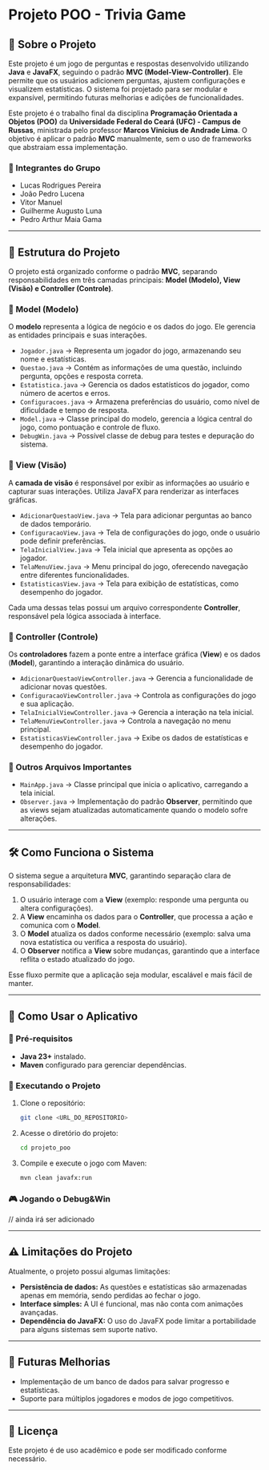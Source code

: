 # Projeto POO - Trivia Game

## 📌 Sobre o Projeto
Este projeto é um jogo de perguntas e respostas desenvolvido utilizando **Java** e **JavaFX**, seguindo o padrão **MVC (Model-View-Controller)**. Ele permite que os usuários adicionem perguntas, ajustem configurações e visualizem estatísticas. O sistema foi projetado para ser modular e expansível, permitindo futuras melhorias e adições de funcionalidades.

Este projeto é o trabalho final da disciplina **Programação Orientada a Objetos (POO)** da **Universidade Federal do Ceará (UFC) - Campus de Russas**, ministrada pelo professor **Marcos Vinícius de Andrade Lima**. O objetivo é aplicar o padrão **MVC** manualmente, sem o uso de frameworks que abstraiam essa implementação.

### 👥 Integrantes do Grupo
- Lucas Rodrigues Pereira
- João Pedro Lucena
- Vitor Manuel
- Guilherme Augusto Luna
- Pedro Arthur Maia Gama

---

## 🎯 Estrutura do Projeto
O projeto está organizado conforme o padrão **MVC**, separando responsabilidades em três camadas principais: **Model (Modelo), View (Visão) e Controller (Controle)**.

### 📂 Model (Modelo)
O **modelo** representa a lógica de negócio e os dados do jogo. Ele gerencia as entidades principais e suas interações.

- `Jogador.java` → Representa um jogador do jogo, armazenando seu nome e estatísticas.
- `Questao.java` → Contém as informações de uma questão, incluindo pergunta, opções e resposta correta.
- `Estatistica.java` → Gerencia os dados estatísticos do jogador, como número de acertos e erros.
- `Configuracoes.java` → Armazena preferências do usuário, como nível de dificuldade e tempo de resposta.
- `Model.java` → Classe principal do modelo, gerencia a lógica central do jogo, como pontuação e controle de fluxo.
- `DebugWin.java` → Possível classe de debug para testes e depuração do sistema.

### 📂 View (Visão)
A **camada de visão** é responsável por exibir as informações ao usuário e capturar suas interações. Utiliza JavaFX para renderizar as interfaces gráficas.

- `AdicionarQuestaoView.java` → Tela para adicionar perguntas ao banco de dados temporário.
- `ConfiguracaoView.java` → Tela de configurações do jogo, onde o usuário pode definir preferências.
- `TelaInicialView.java` → Tela inicial que apresenta as opções ao jogador.
- `TelaMenuView.java` → Menu principal do jogo, oferecendo navegação entre diferentes funcionalidades.
- `EstatisticasView.java` → Tela para exibição de estatísticas, como desempenho do jogador.

Cada uma dessas telas possui um arquivo correspondente **Controller**, responsável pela lógica associada à interface.

### 📂 Controller (Controle)
Os **controladores** fazem a ponte entre a interface gráfica (**View**) e os dados (**Model**), garantindo a interação dinâmica do usuário.

- `AdicionarQuestaoViewController.java` → Gerencia a funcionalidade de adicionar novas questões.
- `ConfiguracaoViewController.java` → Controla as configurações do jogo e sua aplicação.
- `TelaInicialViewController.java` → Gerencia a interação na tela inicial.
- `TelaMenuViewController.java` → Controla a navegação no menu principal.
- `EstatisticasViewController.java` → Exibe os dados de estatísticas e desempenho do jogador.

### 📂 Outros Arquivos Importantes
- `MainApp.java` → Classe principal que inicia o aplicativo, carregando a tela inicial.
- `Observer.java` → Implementação do padrão **Observer**, permitindo que as views sejam atualizadas automaticamente quando o modelo sofre alterações.

---

## 🛠️ Como Funciona o Sistema
O sistema segue a arquitetura **MVC**, garantindo separação clara de responsabilidades:

1. O usuário interage com a **View** (exemplo: responde uma pergunta ou altera configurações).
2. A **View** encaminha os dados para o **Controller**, que processa a ação e comunica com o **Model**.
3. O **Model** atualiza os dados conforme necessário (exemplo: salva uma nova estatística ou verifica a resposta do usuário).
4. O **Observer** notifica a **View** sobre mudanças, garantindo que a interface reflita o estado atualizado do jogo.

Esse fluxo permite que a aplicação seja modular, escalável e mais fácil de manter.

---

## 🚀 Como Usar o Aplicativo
### 📌 Pré-requisitos
- **Java 23+** instalado.
- **Maven** configurado para gerenciar dependências.

### 🔧 Executando o Projeto
1. Clone o repositório:
   ```sh
   git clone <URL_DO_REPOSITORIO>
   ```
2. Acesse o diretório do projeto:
   ```sh
   cd projeto_poo
   ```
3. Compile e execute o jogo com Maven:
   ```sh
   mvn clean javafx:run
   ```

### 🎮 Jogando o Debug&Win
// ainda irá ser adicionado

---

## ⚠️ Limitações do Projeto
Atualmente, o projeto possui algumas limitações:
- **Persistência de dados:** As questões e estatísticas são armazenadas apenas em memória, sendo perdidas ao fechar o jogo.
- **Interface simples:** A UI é funcional, mas não conta com animações avançadas.
- **Dependência do JavaFX:** O uso do JavaFX pode limitar a portabilidade para alguns sistemas sem suporte nativo.

---

## 🔮 Futuras Melhorias
- Implementação de um banco de dados para salvar progresso e estatísticas.
- Suporte para múltiplos jogadores e modos de jogo competitivos.

---

## 📄 Licença
Este projeto é de uso acadêmico e pode ser modificado conforme necessário.


